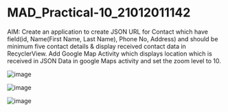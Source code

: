 # MAD_Practical-10_21012011142
AIM: Create an application to create JSON URL for Contact which have field(id, Name(First Name, Last Name), Phone No, Address) and should be minimum five contact details & display received contact data in RecyclerView.
Add Google Map Activity which displays location which is received in JSON Data in google Maps activity and set the zoom level to 10.

![image](https://github.com/pmsolanki23/MAD_Practical-10_21012011129/assets/139521191/5f47cba4-5a00-42c7-a89e-b796fb71c1cf)

![image](https://github.com/pmsolanki23/MAD_Practical-10_21012011129/assets/139521191/28810850-04d2-4ad6-8d60-3d4b6f4ba19e)

![image](https://github.com/pmsolanki23/MAD_Practical-10_21012011129/assets/139521191/ab913167-7557-4cab-aa7f-0f977d8ee145)


